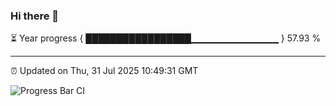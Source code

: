 ### Hi there 👋

⏳ Year progress { █████████████████▁▁▁▁▁▁▁▁▁▁▁▁▁ } 57.93 %

---

⏰ Updated on Thu, 31 Jul 2025 10:49:31 GMT

![Progress Bar CI](https://github.com/IshwaranRudhara/GIT-ACTION/workflows/Progress%20Bar%20CI/badge.svg)
